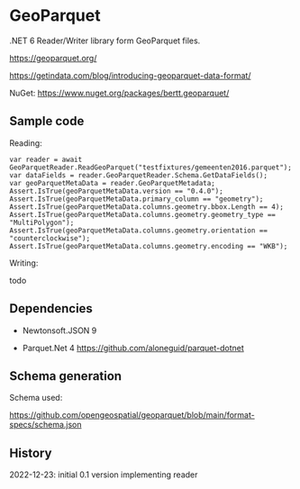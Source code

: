 # GeoParquet

.NET 6 Reader/Writer library form GeoParquet files.

https://geoparquet.org/

https://getindata.com/blog/introducing-geoparquet-data-format/

NuGet: https://www.nuget.org/packages/bertt.geoparquet/

## Sample code

Reading:

```
var reader = await GeoParquetReader.ReadGeoParquet("testfixtures/gemeenten2016.parquet");
var dataFields = reader.GeoParquetReader.Schema.GetDataFields();
var geoParquetMetaData = reader.GeoParquetMetadata;
Assert.IsTrue(geoParquetMetaData.version == "0.4.0");
Assert.IsTrue(geoParquetMetaData.primary_column == "geometry");
Assert.IsTrue(geoParquetMetaData.columns.geometry.bbox.Length == 4);
Assert.IsTrue(geoParquetMetaData.columns.geometry.geometry_type == "MultiPolygon");
Assert.IsTrue(geoParquetMetaData.columns.geometry.orientation == "counterclockwise");
Assert.IsTrue(geoParquetMetaData.columns.geometry.encoding == "WKB");
```

Writing: 

todo 

## Dependencies

- Newtonsoft.JSON 9

- Parquet.Net 4 https://github.com/aloneguid/parquet-dotnet

## Schema generation 

Schema used: 

https://github.com/opengeospatial/geoparquet/blob/main/format-specs/schema.json

## History

2022-12-23: initial 0.1 version implementing reader

